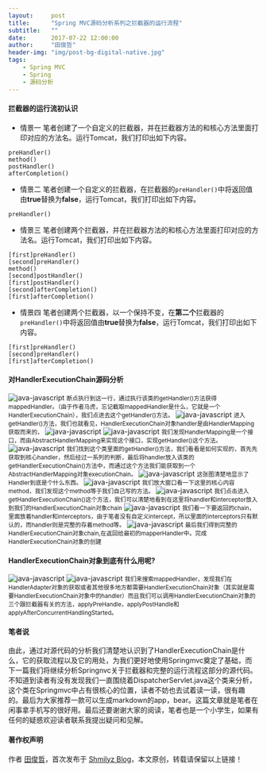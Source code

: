 ```yaml
---
layout:     post
title:      "Spring MVC源码分析系列之拦截器的运行流程"
subtitle:   ""
date:       2017-07-22 12:00:00
author:     "田俊哲"
header-img: "img/post-bg-digital-native.jpg"
tags:
    - Spring MVC
    - Spring
    - 源码分析
---
```






#### 拦截器的运行流初认识
- 情景一
  笔者创建了一个自定义的拦截器，并在拦截器方法的和核心方法里面打印对应的方法名。运行Tomcat，我们打印出如下内容。
  
```
preHandler()
method()
postHandler()
afterCompletion()
```
- 情景二
笔者创建一个自定义的拦截器，在拦截器的`preHandler()`中将返回值由**true**替换为**false**，运行Tomcat，我们打印出如下内容。
  
```
preHandler()
```
- 情景三
笔者创建两个拦截器，并在拦截器方法的和核心方法里面打印对应的方法名。运行Tomcat，我们打印出如下内容。
  
```
[first]preHandler()
[second]preHandler()
method()
[second]postHandler()
[first]postHandler()
[second]afterCompletion()
[first]afterCompletion()

```
- 情景四
笔者创建两个拦截器，以一个保持不变，在**第二个**拦截器的`preHandler()`中将返回值由**true**替换为**false**，运行Tomcat，我们打印出如下内容。
  
```
[first]preHandler()
[second]preHandler()
[first]afterCompletion()

```




#### 对HandlerExecutionChain源码分析

![java-javascript](/img/in-post/second-mvc/1.png)
<small class="img-hint">断点执行到这一行，通过执行该类的getHandler()方法获得mappedHandler。（由于作者马虎，忘记截取mappedHandler是什么，它就是一个HandlerExecutionChain），我们点进去这个getHandler()方法。</small>
![java-javascript](/img/in-post/second-mvc/2.png)
<small class="img-hint">进入getHandler()方法，我们也就看见，HandlerExecutionChain对象handler是由HandlerMapping获取而来的，</small>
![java-javascript](/img/in-post/second-mvc/3.png)
![java-javascript](/img/in-post/second-mvc/4.png)
<small class="img-hint">我们发现HandlerMapping是一个接口，而由AbstractHandlerMapping来实现这个接口，实现getHandler()这个方法。</small>
![java-javascript](/img/in-post/second-mvc/5.png)
<small class="img-hint">我们找到这个类里面的getHandler()方法，我们看看是如何实现的，首先先获取到核心handler，然后经过一系列的判断，最后将handler放入该类的getHandlerExecutionChain()方法中，而通过这个方法我们能获取到一个AbstractHandlerMapping对象executionChain。</small>
![java-javascript](/img/in-post/second-mvc/6.png)
<small class="img-hint">这张图清楚地显示了Handler到底是个什么东西。</small>
![java-javascript](/img/in-post/second-mvc/7.png)
<small class="img-hint">我们放大窗口看一下这里的核心内容method，我们发现这个method等于我们自己写的方法。</small>
![java-javascript](/img/in-post/second-mvc/8.png)
<small class="img-hint">我们点击进入getHandlerExecutionChain()这个方法，我们可以清楚地看到在这里将handler和interceptor放入到我们的HandlerExecutionChain对象chain</small>
![java-javascript](/img/in-post/second-mvc/9.png)
<small class="img-hint">我们看一下要返回的chain，里面放着handler和interceptors，由于笔者没有自定义intercept，所以里面的interceptors只有默认的，而handler则是完整的存着method等。</small>
![java-javascript](/img/in-post/second-mvc/10.png)
<small class="img-hint">最后我们得到完整的HandlerExecutionChain对象chain,在返回给最初的mapperHandler中。完成HandlerExecutionChain对象的创建</small>


#### HandlerExecutionChain对象到底有什么用呢?

![java-javascript](/img/in-post/second-mvc/11.png)
![java-javascript](/img/in-post/second-mvc/11.png)
<small class="img-hint">我们来搜索mappedHandler，发现我们在HandlerAdapter对象的获取或者其他很多地方都需要HandlerExecutionChain对象（其实就是需要HandlerExecutionChain对象中的handler）而且我们可以调用HandlerExecutionChain对象的三个跟拦截器有关的方法，applyPreHandle，applyPostHandle和applyAfterConcurrentHandlingStarted。</small>

#### 笔者说

由此，通过对源代码的分析我们清楚地认识到了HandlerExecutionChain是什么，它的获取流程以及它的用处，为我们更好地使用Springmvc奠定了基础，而下一篇我们将继续分析Springnvc关于拦截器和完整的运行流程这部分的源代码。不知道到读者有没有发现我们一直围绕着DispatcherServlet.java这个类来分析，这个类在Springmvc中占有很核心的位置，读者不妨也去试着读一读，很有趣的。最后为大家推荐一款可以生成markdown的app，bear。这篇文章就是笔者在闲事拿手机写的很好用。最后还要谢谢大家的阅读，笔者也是一个小学生，如果有任何的疑惑欢迎读者联系我提出疑问和见解。





#### 著作权声明


作者 [田俊哲](https://shmilyz.github.io)，首次发布于 [Shmilyz Blog](https://shmilyz.github.io)，本文原创，转载请保留以上链接！

